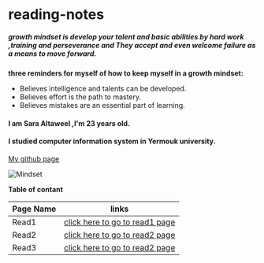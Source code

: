 # reading-notes
#####  growth mindset is develop your talent and  basic abilities by hard work ,training and perseverance and They accept and even welcome failure as a means to move forward.


**three reminders for myself of how to keep myself in a growth mindset:**
- Believes intelligence and talents can be developed.
- Believes effort is the path to mastery.
- Believes mistakes are an essential part of learning.

#### I am Sara Altaweel ,I'm 23 years old.
#### I studied computer information system in Yermouk university.

[My github page](https://github.com/Saraaltaweel)

![Mindset](https://www.louisamiles.com/wp-content/uploads/2017/10/HarryMindset_brain.jpg)

**Table of contant**

| Page Name | links |
|-----------|-------|
| Read1     | [click here to go to read1 page](https://saraaltaweel.github.io/reading-notes/read-one) |
| Read2     | [click here to go to read2 page](https://saraaltaweel.github.io/reading-notes/read-two) |
| Read3     | [click here to go to read2 page](https://saraaltaweel.github.io/reading-notes/html-Layout) |



